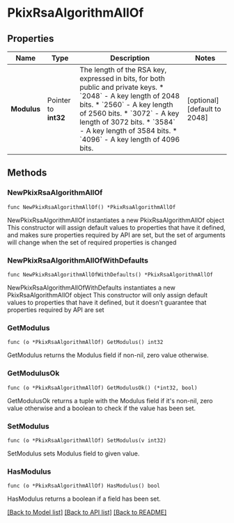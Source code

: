 # PkixRsaAlgorithmAllOf

## Properties

Name | Type | Description | Notes
------------ | ------------- | ------------- | -------------
**Modulus** | Pointer to **int32** | The length of the RSA key, expressed in bits, for both public and private keys. * &#x60;2048&#x60; - A key length of 2048 bits. * &#x60;2560&#x60; - A key length of 2560 bits. * &#x60;3072&#x60; - A key length of 3072 bits. * &#x60;3584&#x60; - A key length of 3584 bits. * &#x60;4096&#x60; - A key length of 4096 bits. | [optional] [default to 2048]

## Methods

### NewPkixRsaAlgorithmAllOf

`func NewPkixRsaAlgorithmAllOf() *PkixRsaAlgorithmAllOf`

NewPkixRsaAlgorithmAllOf instantiates a new PkixRsaAlgorithmAllOf object
This constructor will assign default values to properties that have it defined,
and makes sure properties required by API are set, but the set of arguments
will change when the set of required properties is changed

### NewPkixRsaAlgorithmAllOfWithDefaults

`func NewPkixRsaAlgorithmAllOfWithDefaults() *PkixRsaAlgorithmAllOf`

NewPkixRsaAlgorithmAllOfWithDefaults instantiates a new PkixRsaAlgorithmAllOf object
This constructor will only assign default values to properties that have it defined,
but it doesn't guarantee that properties required by API are set

### GetModulus

`func (o *PkixRsaAlgorithmAllOf) GetModulus() int32`

GetModulus returns the Modulus field if non-nil, zero value otherwise.

### GetModulusOk

`func (o *PkixRsaAlgorithmAllOf) GetModulusOk() (*int32, bool)`

GetModulusOk returns a tuple with the Modulus field if it's non-nil, zero value otherwise
and a boolean to check if the value has been set.

### SetModulus

`func (o *PkixRsaAlgorithmAllOf) SetModulus(v int32)`

SetModulus sets Modulus field to given value.

### HasModulus

`func (o *PkixRsaAlgorithmAllOf) HasModulus() bool`

HasModulus returns a boolean if a field has been set.


[[Back to Model list]](../README.md#documentation-for-models) [[Back to API list]](../README.md#documentation-for-api-endpoints) [[Back to README]](../README.md)


